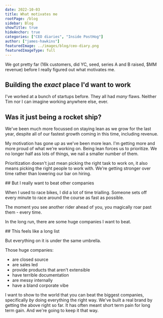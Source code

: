 ```yaml
---
date: 2022-10-03
title: What motivates me
rootPage: /blog
sidebar: Blog
showTitle: true
hideAnchor: true
categories: ["CEO diaries", "Inside PostHog"]
author: ["james-hawkins"]
featuredImage: ../images/blog/ceo-diary.png
featuredImageType: full
---
```


We got pretty far (16k customers, did YC, seed, series A and B raised, $MM revenue) before I really figured out what motivates me.

## Building the _exact_ place I'd want to work

I've worked at a bunch of startups before. They all had _many_ flaws. Neither Tim nor I can imagine working anywhere else, ever.

## Was it just being a rocket ship?

We've been much more focussed on staying lean as we grow for the last year, despite all of our fastest growth coming in this time, including revenue.

My motivation has gone _up_ as we've been more lean. I'm getting more and more proud of what we're working on. Being lean forces us to prioritize. We no longer half ass lots of things, we nail a smaller number of them.

Prioritization doesn't just mean picking the right task to work on, it also means picking the right people to work with. We're getting stronger over time rather than lowering our bar on hiring.

## But I really want to beat other companies

When I used to race bikes, I did a lot of time trialling. Someone sets off every minute to race around the course as fast as possible.

The moment you see another rider ahead of you, you magically roar past them - every time.

In the long run, there are some huge companies I want to beat.

## This feels like a long list

But everything on it is under the same umbrella.

Those huge companies:

* are closed source
* are sales led
* provide products that aren't extensible
* have terrible documentation
* are messy internally
* have a bland corporate vibe

I want to show to the world that you can beat the biggest companies, specifically _by_ doing everything the right way. We've built a real brand by getting the above right so far. It has often meant short term pain for long term gain. And we're going to keep it that way.
